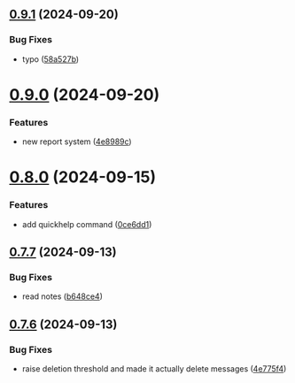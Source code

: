## [0.9.1](https://github.com/Torwent/wasp-discord/compare/v0.9.0...v0.9.1) (2024-09-20)


### Bug Fixes

* typo ([58a527b](https://github.com/Torwent/wasp-discord/commit/58a527b944410c7faceefef8b8b5a07da1a4af5c))



# [0.9.0](https://github.com/Torwent/wasp-discord/compare/v0.8.0...v0.9.0) (2024-09-20)


### Features

* new report system ([4e8989c](https://github.com/Torwent/wasp-discord/commit/4e8989cf2be063398fdb5caab8fbca65f078f3a6))



# [0.8.0](https://github.com/Torwent/wasp-discord/compare/v0.7.7...v0.8.0) (2024-09-15)


### Features

* add quickhelp command ([0ce6dd1](https://github.com/Torwent/wasp-discord/commit/0ce6dd17176fe4c2d47f949096cb10d38cdd02ba))



## [0.7.7](https://github.com/Torwent/wasp-discord/compare/v0.7.6...v0.7.7) (2024-09-13)


### Bug Fixes

* read notes ([b648ce4](https://github.com/Torwent/wasp-discord/commit/b648ce4948c8564ec70dc46f203f97970b297627))



## [0.7.6](https://github.com/Torwent/wasp-discord/compare/v0.7.5...v0.7.6) (2024-09-13)


### Bug Fixes

* raise deletion threshold and made it actually delete messages ([4e775f4](https://github.com/Torwent/wasp-discord/commit/4e775f4557e7d6a7c0c8780fc4869f273e0bbc16))



